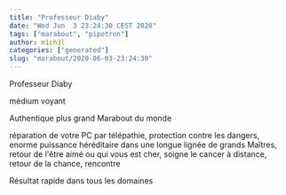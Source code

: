 ```yaml
---
title: "Professeur Diaby"
date: "Wed Jun  3 23:24:30 CEST 2020"
tags: ["marabout", "pipotron"]
author: m1ch3l
categories: ["generated"]
slug: "marabout/2020-06-03-23:24:30"
---
```


Professeur Diaby

médium voyant

Authentique plus grand Marabout du monde

réparation de votre PC par télépathie, protection contre les dangers, enorme puissance héréditaire dans une longue lignée de grands Maîtres, retour de l'être aimé ou qui vous est cher, soigne le cancer à distance, retour de la chance, rencontre

Résultat rapide dans tous les domaines
